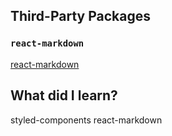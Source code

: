 ## Third-Party Packages

### `react-markdown`

[react-markdown](https://www.npmjs.com/package/react-markdown)

## What did I learn?

styled-components
react-markdown

